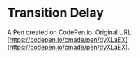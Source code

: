 # Transition Delay

A Pen created on CodePen.io. Original URL: [https://codepen.io/cmade/pen/dyXLaEX](https://codepen.io/cmade/pen/dyXLaEX).



